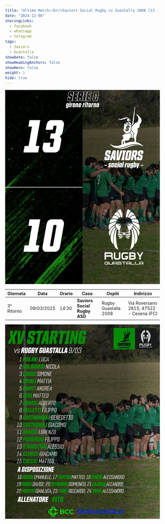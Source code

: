 ```yaml
---
title: "Ultimo Match:<br/>Saviors Social Rugby vs Guastalla 2008 (13 - 10)"
date: "2024-12-08"
sharingLinks:
  - facebook
  - whatsapp
  - telegram
tags:
  - Saviors
  - Guastalla
showDate: false
showHeadingAnchors: false
showHero: false
weight: 1
hide: true
---
```


![](./featured.jpg)

| Giornata   | Data       | Orario | Casa                         | Ospiti               | Indirizzo                               |
| ---------- | ---------- | ------ | ---------------------------- | -------------------- | --------------------------------------- |
| 3ᵃ Ritorno | 09/03/2025 | 14:30  | **Saviors Social Rugby ASD** | Rugby Guastalla 2008 | Via Roversano 2815, 47522 - Cesena (FC) |

![](./team.jpg)
